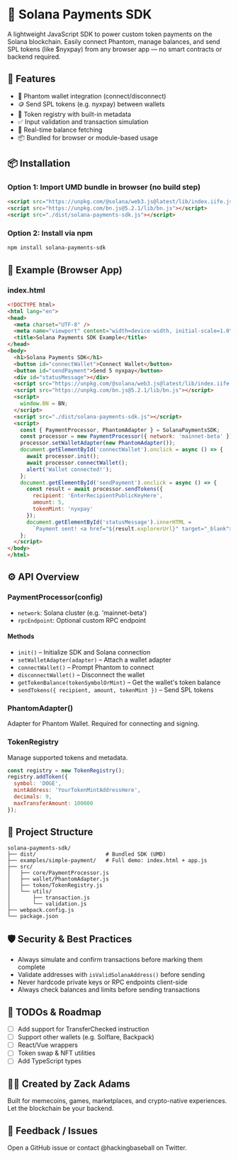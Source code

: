 # 🏐 Solana Payments SDK

A lightweight JavaScript SDK to power custom token payments on the Solana blockchain. Easily connect Phantom, manage balances, and send SPL tokens (like $nyxpay) from any browser app — no smart contracts or backend required.

## 🚀 Features

- 🔐 Phantom wallet integration (connect/disconnect)
- 🪙 Send SPL tokens (e.g. nyxpay) between wallets
- 🧠 Token registry with built-in metadata
- ✅ Input validation and transaction simulation
- 🔄 Real-time balance fetching
- 📦 Bundled for browser or module-based usage

## 📦 Installation

### Option 1: Import UMD bundle in browser (no build step)

```html
<script src="https://unpkg.com/@solana/web3.js@latest/lib/index.iife.js"></script>
<script src="https://unpkg.com/bn.js@5.2.1/lib/bn.js"></script>
<script src="./dist/solana-payments-sdk.js"></script>
```

### Option 2: Install via npm

```bash
npm install solana-payments-sdk
```

## 🧪 Example (Browser App)

### index.html

```html
<!DOCTYPE html>
<html lang="en">
<head>
  <meta charset="UTF-8" />
  <meta name="viewport" content="width=device-width, initial-scale=1.0" />
  <title>Solana Payments SDK Example</title>
</head>
<body>
  <h1>Solana Payments SDK</h1>
  <button id="connectWallet">Connect Wallet</button>
  <button id="sendPayment">Send 5 nyxpay</button>
  <div id="statusMessage"></div>
  <script src="https://unpkg.com/@solana/web3.js@latest/lib/index.iife.js"></script>
  <script src="https://unpkg.com/bn.js@5.2.1/lib/bn.js"></script>
  <script>
    window.BN = BN;
  </script>
  <script src="./dist/solana-payments-sdk.js"></script>
  <script>
    const { PaymentProcessor, PhantomAdapter } = SolanaPaymentsSDK;
    const processor = new PaymentProcessor({ network: 'mainnet-beta' });
    processor.setWalletAdapter(new PhantomAdapter());
    document.getElementById('connectWallet').onclick = async () => {
      await processor.init();
      await processor.connectWallet();
      alert('Wallet connected!');
    };
    document.getElementById('sendPayment').onclick = async () => {
      const result = await processor.sendTokens({
        recipient: 'EnterRecipientPublicKeyHere',
        amount: 5,
        tokenMint: 'nyxpay'
      });
      document.getElementById('statusMessage').innerHTML =
        `Payment sent! <a href="${result.explorerUrl}" target="_blank">View on Solscan</a>`;
    };
  </script>
</body>
</html>
```

## ⚙️ API Overview

### PaymentProcessor(config)
- `network`: Solana cluster (e.g. 'mainnet-beta')
- `rpcEndpoint`: Optional custom RPC endpoint

#### Methods
- `init()` – Initialize SDK and Solana connection
- `setWalletAdapter(adapter)` – Attach a wallet adapter
- `connectWallet()` – Prompt Phantom to connect
- `disconnectWallet()` – Disconnect the wallet
- `getTokenBalance(tokenSymbolOrMint)` – Get the wallet's token balance
- `sendTokens({ recipient, amount, tokenMint })` – Send SPL tokens

### PhantomAdapter()
Adapter for Phantom Wallet. Required for connecting and signing.

### TokenRegistry
Manage supported tokens and metadata.

```javascript
const registry = new TokenRegistry();
registry.addToken({
  symbol: 'DOGE',
  mintAddress: 'YourTokenMintAddressHere',
  decimals: 9,
  maxTransferAmount: 100000
});
```

## 📁 Project Structure

```
solana-payments-sdk/
├── dist/                      # Bundled SDK (UMD)
├── examples/simple-payment/   # Full demo: index.html + app.js
├── src/
│   ├── core/PaymentProcessor.js
│   ├── wallet/PhantomAdapter.js
│   ├── token/TokenRegistry.js
│   └── utils/
│       ├── transaction.js
│       └── validation.js
├── webpack.config.js
└── package.json
```

## 🛡️ Security & Best Practices

- Always simulate and confirm transactions before marking them complete
- Validate addresses with `isValidSolanaAddress()` before sending
- Never hardcode private keys or RPC endpoints client-side
- Always check balances and limits before sending transactions

## 🧠 TODOs & Roadmap

- [ ] Add support for TransferChecked instruction
- [ ] Support other wallets (e.g. Solflare, Backpack)
- [ ] React/Vue wrappers
- [ ] Token swap & NFT utilities
- [ ] Add TypeScript types

## 👨‍🍳 Created by Zack Adams

Built for memecoins, games, marketplaces, and crypto-native experiences.
Let the blockchain be your backend.

## 🧵 Feedback / Issues

Open a GitHub issue or contact @hackingbaseball on Twitter.
